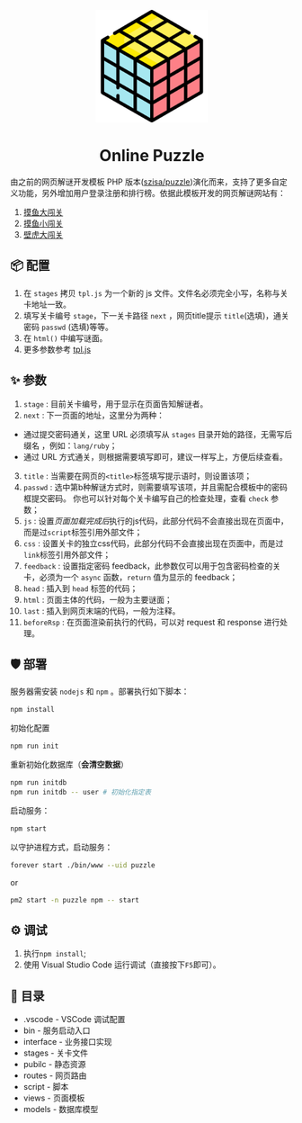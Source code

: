 <p align="center">
  <a href="https://p.hancel.org">
    <img width="200" src="./public/images/logo.png">
  </a>
</p>

<h1 align="center">Online Puzzle</h1>

由之前的网页解谜开发模板 PHP 版本([szisa/puzzle](https://github.com/szisa/puzzle))演化而来，支持了更多自定义功能，另外增加用户登录注册和排行榜。依据此模板开发的网页解谜网站有：

1. [摸鱼大闯关](https://p.hancel.org)
2. [摸鱼小闯关](https://puzzle.iwpz.net/)
3. [壁虎大闯关](https://p.10010.fan/)

## 📦 配置

1. 在 `stages` 拷贝 `tpl.js` 为一个新的 js 文件。文件名必须完全小写，名称与关卡地址一致。
2. 填写关卡编号 `stage`，下一关卡路径 `next` ，网页title提示 `title`(选填)，通关密码 `passwd` (选填)等等。
3. 在 `html()` 中编写谜面。
4. 更多参数参考 [tpl.js](stages/tpl.js)

## ✨ 参数
1. `stage` : 目前关卡编号，用于显示在页面告知解谜者。
2. `next` : 下一页面的地址，这里分为两种：  
 - 通过提交密码通关，这里 URL 必须填写从 `stages` 目录开始的路径，无需写后缀名 ，例如：`lang/ruby`；  
 - 通过 URL 方式通关，则根据需要填写即可，建议一样写上，方便后续查看。
3. `title` : 当需要在网页的`<title>`标签填写提示语时，则设置该项；
4. `passwd` : 选中第b种解谜方式时，则需要填写该项，并且需配合模板中的密码框提交密码。
你也可以针对每个关卡编写自己的检查处理，查看 `check` 参数； 
5. `js` :  设置*页面加载完成后*执行的js代码，此部分代码不会直接出现在页面中，而是过`script`标签引用外部文件；  
6. `css` : 设置关卡的独立css代码，此部分代码不会直接出现在页面中，而是过`link`标签引用外部文件；  
7. `feedback` : 设置指定密码 feedback，此参数仅可以用于包含密码检查的关卡，必须为一个 `async` 函数，`return` 值为显示的 feedback；  
8. `head` : 插入到 `head` 标签的代码；
9. `html` : 页面主体的代码，一般为主要谜面；
10. `last` : 插入到网页末端的代码，一般为注释。
11. `beforeRsp` : 在页面渲染前执行的代码，可以对 request 和 response 进行处理。

## 🛡 部署
服务器需安装 `nodejs` 和 `npm` 。部署执行如下脚本：
```bash
npm install
```

初始化配置
```bash
npm run init
```

重新初始化数据库（**会清空数据**）
```bash
npm run initdb
npm run initdb -- user # 初始化指定表
```

启动服务：
```bash
npm start
```

以守护进程方式，启动服务：
```bash
forever start ./bin/www --uid puzzle
```
or
```bash
pm2 start -n puzzle npm -- start
```

## ⚙️ 调试
1. 执行`npm install`;
2. 使用 Visual Studio Code 运行调试（直接按下`F5`即可）。

## 📁 目录
- .vscode - VSCode 调试配置
- bin - 服务启动入口  
- interface - 业务接口实现   
- stages - 关卡文件
- pubilc - 静态资源  
- routes - 网页路由  
- script - 脚本 
- views - 页面模板
- models - 数据库模型
